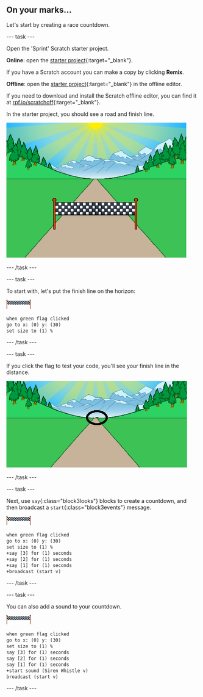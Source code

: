 ## On your marks...

Let's start by creating a race countdown.

--- task ---

Open the 'Sprint' Scratch starter project.

**Online**: open the [starter project](http://rpf.io/sprint-on){:target="_blank"}.

If you have a Scratch account you can make a copy by clicking **Remix**.

**Offline**: open the [starter project](http://rpf.io/p/en/sprint-go){:target="_blank"} in the offline editor.

If you need to download and install the Scratch offline editor, you can find it at [rpf.io/scratchoff](http://rpf.io/scratchoff){:target="_blank"}.

In the starter project, you should see a road and finish line.

![starter projects](images/sprint-starter.png)

--- /task ---

--- task ---

To start with, let's put the finish line on the horizon:

![finish line sprite](images/finish-line-sprite.png)

```blocks3
when green flag clicked
go to x: (0) y: (30)
set size to (1) %
```

--- /task ---

--- task ---

If you click the flag to test your code, you'll see your finish line in the distance.

![finish line in the distance](images/sprint-line-start-test-annotated.png)

--- /task ---

--- task ---

Next, use `say`{:class="block3looks"} blocks to create a countdown, and then broadcast a `start`{:class="block3events"} message.

![finish line sprite](images/finish-line-sprite.png)

```blocks3
when green flag clicked
go to x: (0) y: (30)
set size to (1) %
+say [3] for (1) seconds
+say [2] for (1) seconds
+say [1] for (1) seconds
+broadcast (start v)
```

--- /task ---

--- task ---

You can also add a sound to your countdown.

![finish line sprite](images/finish-line-sprite.png)

```blocks3
when green flag clicked
go to x: (0) y: (30)
set size to (1) %
say [3] for (1) seconds
say [2] for (1) seconds
say [1] for (1) seconds
+start sound (Siren Whistle v)
broadcast (start v)
```

--- /task ---
